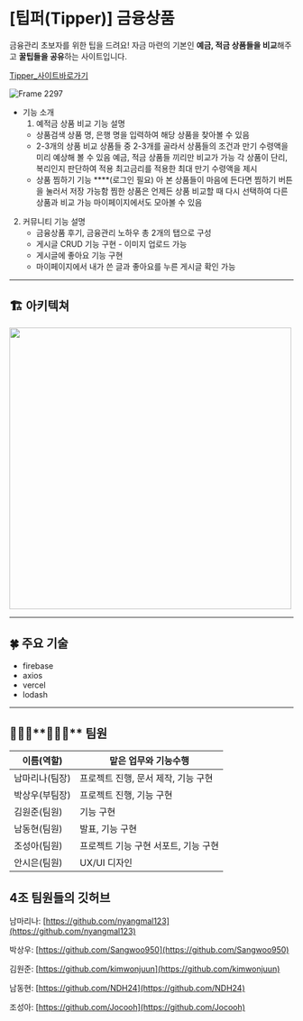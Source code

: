 # [팁퍼(Tipper)] 금융상품

금융관리 초보자를 위한 팁을 드려요!
자금 마련의 기본인 **예금, 적금 상품들을 비교**해주고 **꿀팁들을 공유**하는 사이트입니다.

[Tipper_사이트바로가기](https://tipper-seven.vercel.app/)

![Frame 2297](https://user-images.githubusercontent.com/111356420/223928448-04717d9f-8d55-4009-bdbd-e7dc01c9d557.jpg)


- 기능 소개
  1. 예적금 상품 비교 기능 설명
  - 상품검색
    상품 명, 은행 명을 입력하여 해당 상품을 찾아볼 수 있음
  - 2-3개의 상품 비교
    상품들 중 2-3개를 골라서 상품들의 조건과 만기 수령액을 미리 예상해 볼 수 있음
    예금, 적금 상품들 끼리만 비교가 가능
    각 상품이 단리, 복리인지 판단하여 적용
    최고금리를 적용한 최대 만기 수령액을 제시
  - 상품 찜하기 기능 \*\*\*\*(로그인 필요)
    아 본 상품들이 마음에 든다면 찜하기 버튼을 눌러서 저장 가능함
    찜한 상품은 언제든 상품 비교할 때 다시 선택하여 다른 상품과 비교 가능
    마이페이지에서도 모아볼 수 있음

2.  커뮤니티 기능 설명
    - 금융상품 후기, 금융관리 노하우 총 2개의 탭으로 구성
    - 게시글 CRUD 기능 구현 - 이미지 업로드 가능
    - 게시글에 좋아요 기능 구현
    - 마이페이지에서 내가 쓴 글과 좋아요를 누른 게시글 확인 가능

---

## 🏗 아키텍쳐
<img src="https://user-images.githubusercontent.com/111356420/223927727-3745ff34-b60b-42b4-8280-f981555ac15a.png" width="500"/>

---

## 🍀 주요 기술

- firebase
- axios
- vercel
- lodash

---

<!-- ## 🛠 트러블슈팅

- **CORS 에러**
    - Cross-Origin Resource Sharing(교차 출처 리소스 공유 정책)

    ![corsError.png](https://s3-us-west-2.amazonaws.com/secure.notion-static.com/ec34af08-6bb2-4c85-9e6d-ae72e88851bd/corsError.png)

       cors에러로 openAPI의 data를 가져오지 못함



    **✅ 해결**

    → CORS 를 해결하기 위해서는 (서버 측)**Origin Allow** **속성**에 클라이언트에서 보내는 출처를 추가해주어야 하고 또한 배포하는 **AWS** 같은 곳에서도 따로 설정을 해주어야 한다고한다.

    →  서버를 수정할 수도 없어 heroku-anywhere이라는 프록시서버 설정을 사용

    ```jsx
    	https://cors-anywhere.herokuapp.com/https://finlife.fss.or.kr/finlifeapi/savingProductsSearch.json?auth=`${개인인증키}`&topFinGrpNo=020000&pageNo=1
    ```

    ### **아쉬웠던 점**

    1. 리액트쿼리와 같이 실시간으로 데이터를 받아오는 경우 한번씩 연결 끊기거나 데이터를 받아오지 못하는 에러 발생
    2. 서버 연결 해주기
    heroku에서 남용으로 인해서 버튼을 눌렀을때만 서버를 연결할 수 있도록 변경해두어서 서버가 끊기게 되면 데이터를 가져오지 못하는 상황 발생

        ![스크린샷 2023-02-23 22.33.22.png](https://s3-us-west-2.amazonaws.com/secure.notion-static.com/bb1547b8-9db6-43df-bcc3-3a27f5939fab/%E1%84%89%E1%85%B3%E1%84%8F%E1%85%B3%E1%84%85%E1%85%B5%E1%86%AB%E1%84%89%E1%85%A3%E1%86%BA_2023-02-23_22.33.22.png)

        →위와 같은 사이트에 들어가서 서버 연결을 해줘야함

- **API 데이터 구조로 인한 문제**

    ![baselist05705.JPG](https://s3-us-west-2.amazonaws.com/secure.notion-static.com/c767e208-8d04-416e-aa11-6db8b2ca6990/baselist05705.jpg)

    ![05705.JPG](https://s3-us-west-2.amazonaws.com/secure.notion-static.com/67839a1a-3849-4e26-8944-e02bdb5d6aee/05705.jpg)

    - 한 상품에 대한 기본정보(BASE_LIST)와 금리에 대한 정보가 담긴 옵션 정보(OPTION_LIST)가 같이 저장되어 있지 않고 분리되어있음

    **✅ 해결**

    기본 정보를 기준으로 중복되는 속성값인 fin_prdt_cd가 같은 데이터를 옵션정보에서 찾아서 읽어옴

    ![code4.png](https://s3-us-west-2.amazonaws.com/secure.notion-static.com/3966a335-bb14-4958-88c6-9da7cc852efb/code4.png)

    ![code5.png](https://s3-us-west-2.amazonaws.com/secure.notion-static.com/f54effa7-b7a6-4ad1-84d9-ac1b7137ccaa/code5.png)

- **코드 최적화 ( 상품 3개 선택후 비교 )**
    - 예금, 적금의 정보를 가져오는 함수를 각 2개씩 총 4개 생성(적금base, option / 예금base, option)

        **✅ 해결**

        → Promiss.all() 메서드로 함수를 병렬실행

        → 전체 실행이 완료되면 한번에 모든 결과를 처리하도록 하여 최적화

    - 2.  종류가 다른 3개의 배열로 선택된 금융상품의 상태 값을 각각 관리

        **✅ 해결**

        선택된 상품들의 정보를 하나의 배열에 순서대로 push함


    ```jsx
    //* 금융상품 리스트 가져오기
      const handleButtonClick = async () => {
        const baseListPromises = [
          getDocs(collection(db, "DEPOSIT_BASE_LIST")),
          getDocs(collection(db, "SAVING_BASE_LIST")),
        ];
        const optionListPromises = [
          getDocs(collection(db, "DEPOSIT_OPTION_LIST")),
          getDocs(collection(db, "SAVING_OPTION_LIST")),
        ];

        const [baseListSnapshots, optionListSnapshots] = await Promise.all([
          Promise.all(baseListPromises),
          Promise.all(optionListPromises),
        ]);

        const products = [];
        const depositOptionalList = [];
        const savingbaseList = [];
        const savingoptionalList = [];

        baseListSnapshots.forEach((snapshot, index) => {
          snapshot.forEach((doc) => {
            const newProduct = {
              id: doc.id,
              ...doc.data(),
            };
            if (index === 0) {
              products.push(newProduct);
            } else {
              savingbaseList.push(newProduct);
            }
          });
        });

        optionListSnapshots.forEach((snapshot, index) => {
          snapshot.forEach((doc) => {
            const newProduct = {
              id: doc.id,
              ...doc.data(),
            };
            if (index === 0) {
              depositOptionalList.push(newProduct);
            } else {
              savingoptionalList.push(newProduct);
            }
          });
        });

        setProducts(products);
        setdepositOptionalList(depositOptionalList);
        setSavingbaseList(savingbaseList);
        setSavingoptionalList(savingoptionalList);
      };

      useEffect(() => {
        handleButtonClick();
      }, []);
    ```

- **debounce 처리 (Lodash)**
    - 새 비밀번호 변경을 위해선 사용하고 있는 비밀번호를 입력하고 실시간으로 맞는지 유효성검사가 실행됨
    (signInWithEmailAndPassword 메소드를 사용)
    - **사용 이유**
    password input에서 onchange로 계속 값을 받고 있어서 signInWithEmailAndPassword메소드를 사용하는 것은 비효율적

    **✅ 해결**
    lodash에 debounce처리를 통해서 비밀번호 입력이 끝난 후 0.3초 후에 그때까지 입력된 값을 한번에 들고 한번만 함수가 실행

    3번씩 호출하던 것에서 한번씩만 호출하는 것으로 효율성 높임

    ![carbon.png](https://s3-us-west-2.amazonaws.com/secure.notion-static.com/57dbfc5d-07ef-449d-bf2b-8e3e944b8c67/carbon.png)

    ![왼쪽(debounce처리), 오른쪽 일반 onchange함수 실행](https://s3-us-west-2.amazonaws.com/secure.notion-static.com/6580fc8c-02e2-4de0-8795-1a29a8ae6b78/%E1%84%89%E1%85%B3%E1%84%8F%E1%85%B3%E1%84%85%E1%85%B5%E1%86%AB%E1%84%89%E1%85%A3%E1%86%BA_2023-03-08_11.45.21.png)

    왼쪽(debounce처리), 오른쪽 일반 onchange함수 실행

    **렌더링 되는 모습

    ![최적화_전_AdobeExpress.gif](https://s3-us-west-2.amazonaws.com/secure.notion-static.com/a862c39e-1a70-47c5-986c-48fbd7866a1e/%E1%84%8E%E1%85%AC%E1%84%8C%E1%85%A5%E1%86%A8%E1%84%92%E1%85%AA_%E1%84%8C%E1%85%A5%E1%86%AB_AdobeExpress.gif)

    debounce처리 전 ⇒ 입력할 때 마다 렌더링

    ![최적화_AdobeExpress.gif](https://s3-us-west-2.amazonaws.com/secure.notion-static.com/2dc91989-aa3a-444e-b16b-7a3bdc4ad972/%E1%84%8E%E1%85%AC%E1%84%8C%E1%85%A5%E1%86%A8%E1%84%92%E1%85%AA_AdobeExpress.gif)

    debounce 처리 후 ⇒ 한번만 렌더링


--- -->

## 🧑🏻‍💻\***\*👩🏻‍💻\*\*** 팀원

| 이름(역할)                                           | 맡은 업무와 기능수행                 |
| ---------------------------------------------------- | ------------------------------------ |
| 남마리나(팀장)                                       | 프로젝트 진행, 문서 제작, 기능 구현  |
| 박상우(부팀장)                                       | 프로젝트 진행, 기능 구현             |
| 김원준(팀원)                                         | 기능 구현                            |
| 남동현(팀원)                                         | 발표, 기능 구현                      |
| 조성아(팀원)                                         | 프로젝트 기능 구현 서포트, 기능 구현 |
| 안시은(팀원) | UX/UI 디자인 |

## 4조 팀원들의 깃허브

남마리나: [https://github.com/nyangmal123](https://github.com/nyangmal123)

박상우: [https://github.com/Sangwoo950](https://github.com/Sangwoo950)

김원준: [https://github.com/kimwonjuun](https://github.com/kimwonjuun)

남동현: [https://github.com/NDH24](https://github.com/NDH24)

조성아: [https://github.com/Jocooh](https://github.com/Jocooh)
